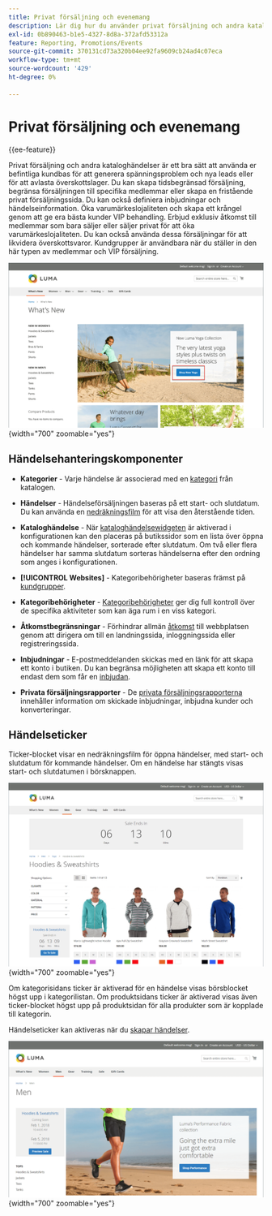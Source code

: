 ```yaml
---
title: Privat försäljning och evenemang
description: Lär dig hur du använder privat försäljning och andra kataloghändelser för att öka försäljningen till din befintliga kundbas och generera spänningsproblem och nya leads.
exl-id: 0b890463-b1e5-4327-8d8a-372afd53312a
feature: Reporting, Promotions/Events
source-git-commit: 370131cd73a320b04ee92fa9609cb24ad4c07eca
workflow-type: tm+mt
source-wordcount: '429'
ht-degree: 0%

---
```


# Privat försäljning och evenemang

{{ee-feature}}

Privat försäljning och andra kataloghändelser är ett bra sätt att använda er befintliga kundbas för att generera spänningsproblem och nya leads eller för att avlasta överskottslager. Du kan skapa tidsbegränsad försäljning, begränsa försäljningen till specifika medlemmar eller skapa en fristående privat försäljningssida. Du kan också definiera inbjudningar och händelseinformation. Öka varumärkeslojaliteten och skapa ett krångel genom att ge era bästa kunder VIP behandling. Erbjud exklusiv åtkomst till medlemmar som bara säljer eller säljer privat för att öka varumärkeslojaliteten. Du kan också använda dessa försäljningar för att likvidera överskottsvaror. Kundgrupper är användbara när du ställer in den här typen av medlemmar och VIP försäljning.

![Exempelarkiv - händelse på startsida](./assets/storefront-event-home-page.png){width="700" zoomable="yes"}

## Händelsehanteringskomponenter

- **Kategorier** - Varje händelse är associerad med en [kategori](../catalog/category-create.md) från katalogen.

- **Händelser** - Händelseförsäljningen baseras på ett start- och slutdatum. Du kan använda en [nedräkningsfilm](#event-ticker) för att visa den återstående tiden.

- **Kataloghändelse** - När [kataloghändelsewidgeten](../content-design/widget-event-carousel.md) är aktiverad i konfigurationen kan den placeras på butikssidor som en lista över öppna och kommande händelser, sorterade efter slutdatum. Om två eller flera händelser har samma slutdatum sorteras händelserna efter den ordning som anges i konfigurationen.

- **[!UICONTROL Websites]** - Kategoribehörigheter baseras främst på [kundgrupper](../customers/customer-groups.md).

- **Kategoribehörigheter** - [Kategoribehörigheter](../catalog/category-permissions.md) ger dig full kontroll över de specifika aktiviteter som kan äga rum i en viss kategori.

- **Åtkomstbegränsningar** - Förhindrar allmän [åtkomst](event-configure.md#restrict-access) till webbplatsen genom att dirigera om till en landningssida, inloggningssida eller registreringssida.

- **Inbjudningar** - E-postmeddelanden skickas med en länk för att skapa ett konto i butiken. Du kan begränsa möjligheten att skapa ett konto till endast dem som får en [inbjudan](invitations.md).

- **Privata försäljningsrapporter** - De [privata försäljningsrapporterna](../getting-started/private-sales-reports.md) innehåller information om skickade inbjudningar, inbjudna kunder och konverteringar.

## Händelseticker

Ticker-blocket visar en nedräkningsfilm för öppna händelser, med start- och slutdatum för kommande händelser. Om en händelse har stängts visas start- och slutdatumen i börsknappen.

![Exempelarkiv - händelseljud](./assets/storefront-event-ticker-carousel.png){width="700" zoomable="yes"}

Om kategorisidans ticker är aktiverad för en händelse visas börsblocket högst upp i kategorilistan. Om produktsidans ticker är aktiverad visas även ticker-blocket högst upp på produktsidan för alla produkter som är kopplade till kategorin.

Händelseticker kan aktiveras när du [skapar händelser](event-create.md).

![Exempelarkiv - sidopanel för händelse](./assets/storefront-event-sidebar.png){width="700" zoomable="yes"}
